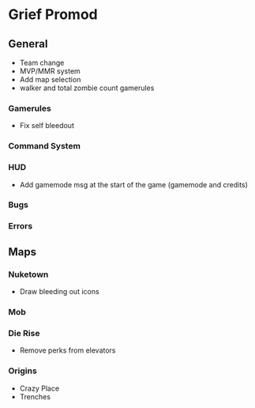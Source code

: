 # Grief Promod


## General

- Team change
- MVP/MMR system
- Add map selection
- walker and total zombie count gamerules

### Gamerules

- Fix self bleedout

### Command System

### HUD

- Add gamemode msg at the start of the game (gamemode and credits)

### Bugs

### Errors





## Maps

### Nuketown

- Draw bleeding out icons

### Mob

### Die Rise

- Remove perks from elevators

### Origins

- Crazy Place
- Trenches